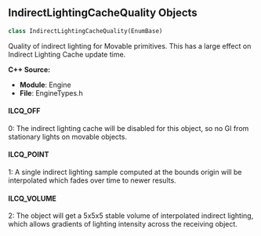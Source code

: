## IndirectLightingCacheQuality Objects

```python
class IndirectLightingCacheQuality(EnumBase)
```

Quality of indirect lighting for Movable primitives. This has a large effect on Indirect Lighting Cache update time.

**C++ Source:**

- **Module**: Engine
- **File**: EngineTypes.h

<a id="unreal.IndirectLightingCacheQuality.ILCQ_OFF"></a>

#### ILCQ_OFF

0: The indirect lighting cache will be disabled for this object, so no GI from stationary lights on movable objects.

<a id="unreal.IndirectLightingCacheQuality.ILCQ_POINT"></a>

#### ILCQ_POINT

1: A single indirect lighting sample computed at the bounds origin will be interpolated which fades over time to newer results.

<a id="unreal.IndirectLightingCacheQuality.ILCQ_VOLUME"></a>

#### ILCQ_VOLUME

2: The object will get a 5x5x5 stable volume of interpolated indirect lighting, which allows gradients of lighting intensity across the receiving object.

<a id="unreal.LightmapType"></a>